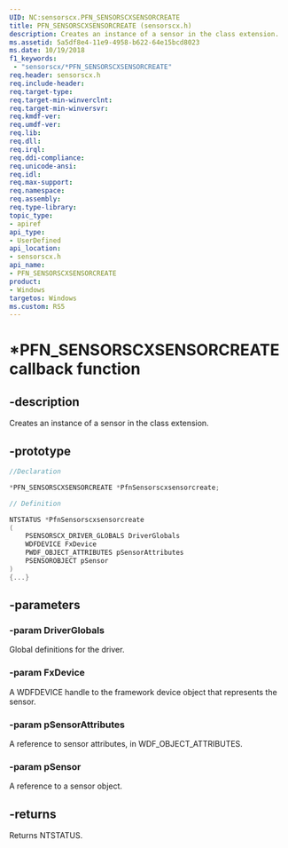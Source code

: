 ```yaml
---
UID: NC:sensorscx.PFN_SENSORSCXSENSORCREATE
title: PFN_SENSORSCXSENSORCREATE (sensorscx.h)
description: Creates an instance of a sensor in the class extension.
ms.assetid: 5a5df8e4-11e9-4958-b622-64e15bcd8023
ms.date: 10/19/2018
f1_keywords:
 - "sensorscx/*PFN_SENSORSCXSENSORCREATE"
req.header: sensorscx.h
req.include-header:
req.target-type:
req.target-min-winverclnt:
req.target-min-winversvr:
req.kmdf-ver:
req.umdf-ver:
req.lib:
req.dll:
req.irql: 
req.ddi-compliance:
req.unicode-ansi:
req.idl:
req.max-support:
req.namespace:
req.assembly:
req.type-library: 
topic_type: 
- apiref
api_type: 
- UserDefined
api_location: 
- sensorscx.h
api_name: 
- PFN_SENSORSCXSENSORCREATE
product:
- Windows
targetos: Windows
ms.custom: RS5
---
```


# *PFN_SENSORSCXSENSORCREATE callback function

## -description

Creates an instance of a sensor in the class extension.

## -prototype

```cpp
//Declaration

*PFN_SENSORSCXSENSORCREATE *PfnSensorscxsensorcreate; 

// Definition

NTSTATUS *PfnSensorscxsensorcreate 
(
	PSENSORSCX_DRIVER_GLOBALS DriverGlobals
	WDFDEVICE FxDevice
	PWDF_OBJECT_ATTRIBUTES pSensorAttributes
	PSENSOROBJECT pSensor
)
{...}

```

## -parameters

### -param DriverGlobals

Global definitions for the driver.

### -param FxDevice

A WDFDEVICE handle to the framework device object that represents the sensor.

### -param pSensorAttributes

A reference to sensor attributes, in WDF_OBJECT_ATTRIBUTES.

### -param pSensor

A reference to a sensor object.



## -returns

Returns NTSTATUS.
